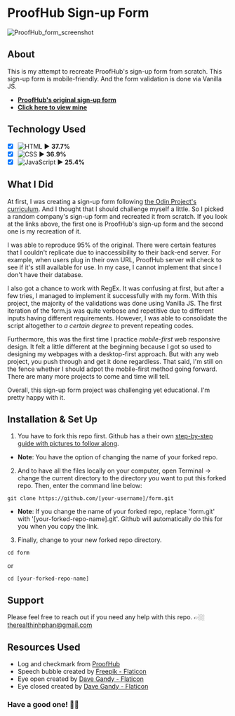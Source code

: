 # ProofHub Sign-up Form
![ProofHub_form_screenshot](https://user-images.githubusercontent.com/101987153/219894000-a7e0bb54-2119-4309-b347-e5da2142d564.JPG)

## About
This is my attempt to recreate ProofHub's sign-up form from scratch. This sign-up form is mobile-friendly. And the form validation is done via Vanilla JS.

- **[ProofHub's original sign-up form](https://www.proofhub.com/try/)**
- **[Click here to view mine](https://teephan91.github.io/form/)**

## Technology Used
- [x] ![HTML](https://img.shields.io/badge/-HTML-000?style=flat&logo=html5&logoColor=394148&color=fac60c) ► **37.7%** 
- [x] ![CSS](https://img.shields.io/badge/-CSS-000?style=flat&logo=css3&logoColor=394148&color=fac60c) ► **36.9%** 
- [x] ![JavaScript](https://img.shields.io/badge/-JavaScript-000?style=flat&logoColor=394148&logo=javascript&color=fac60c) ► **25.4%**

## What I Did
At first, I was creating a sign-up form following [the Odin Project's curriculum](https://www.theodinproject.com/lessons/node-path-intermediate-html-and-css-sign-up-form). And I thought that I should challenge myself a little. So I picked a random company's sign-up form and recreated it from scratch. If you look at the links above, the first one is ProofHub's sign-up form and the second one is my recreation of it. 

I was able to reproduce 95% of the original. There were certain features that I couldn't replicate due to inaccessibility to their back-end server. For example, when users plug in their own URL, ProofHub server will check to see if it's still available for use. In my case, I cannot implement that since I don't have their database.

I also got a chance to work with RegEx. It was confusing at first, but after a few tries, I managed to implement it successfully with my form. With this project, the majority of the validations was done using Vanilla JS. The first iteration of the form.js was quite verbose and repetitive due to different inputs having different requirements. However, I was able to consolidate the script altogether to *a certain degree* to prevent repeating codes.

Furthermore, this was the first time I practice *mobile-first* web responsive design. It felt a little different at the beginning because I got so used to designing my webpages with a desktop-first approach. But with any web project, you push through and get it done regardless. That said, I'm still on the fence whether I should adpot the mobile-first method going forward. There are many more projects to come and time will tell.

Overall, this sign-up form project was challenging yet educational. I'm pretty happy with it.

## Installation & Set Up
1. You have to fork this repo first. Github has a their own [step-by-step guide with pictures to follow along](https://docs.github.com/en/get-started/quickstart/fork-a-repo#forking-a-repository).
- **Note**: You have the option of changing the name of your forked repo.
2. And to have all the files locally on your computer, open Terminal -> change the current directory to the directory you want to put this forked repo. Then, enter the command line below:
```
git clone https://github.com/[your-username]/form.git
```
- **Note**: If you change the name of your forked repo, replace 'form.git' with '[your-forked-repo-name].git'. Github will automatically do this for you when you copy the link.
3. Finally, change to your new forked repo directory.
```
cd form
```
or
```
cd [your-forked-repo-name]
```

## Support
Please feel free to reach out if you need any help with this repo. 👉🏼 therealthinhphan@gmail.com

## Resources Used
- Log and checkmark from [ProofHub](https://www.proofhub.com/)
- Speech bubble created by [Freepik - Flaticon](https://www.flaticon.com/free-icon/speech-bubble_2462719)
- Eye open created by [Dave Gandy - Flaticon](https://www.flaticon.com/free-icon/eye-open_25186)
- Eye closed created by [Dave Gandy - Flaticon](https://www.flaticon.com/free-icon/eye-with-a-diagonal-line-interface-symbol-for-invisibility_25674)

### Have a good one! 👍🏼
